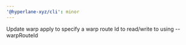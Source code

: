 ```yaml
---
'@hyperlane-xyz/cli': minor
---
```


Update warp apply to specify a warp route Id to read/write to using --warpRouteId
